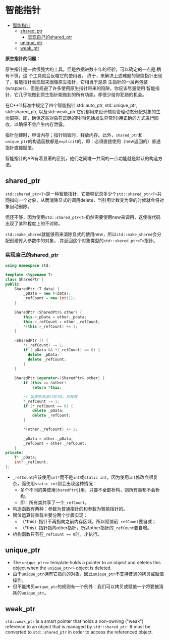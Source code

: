 # 智能指针

- [智能指针](#智能指针)
  - [shared\_ptr](#shared_ptr)
    - [实现自己的shared\_ptr](#实现自己的shared_ptr)
  - [unique\_ptr](#unique_ptr)
  - [weak\_ptr](#weak_ptr)

**原生指针的问题**：

原生指针是一款很强大的工具，但是依据进数十年的经验，可以确定的一点是:稍有不慎，这
个工具就会反噬它的使用者。
终于，来解决上述难题的智能指针出现了，智能指针表现起来很像原生指针，它相当于是原
生指针的一层再包装(wrapper)，但是规避了许多使用原生指针带来的陷阱。你应该尽量使用
智能指针，它几乎能做到原生指针能做到的所有功能，却很少给你犯错的机会。

在C++11标准中规定了四个智能指针:std::auto_ptr, std::unique_ptr, std::shared_ptr, 以及std::weak_ptr.它们都用来设计辅助管理动态分配对象的生命周期，即，确保这些对象在正确的时间(包括发生异常时)用正确的方式进行回收，以确保不会产生内存泄露。

指针创建时，申请内存；指针销毁时，释放内存。此外，`shared_ptr`和`unique_ptr`的构造函数都是`explicit`的，即：必须直接使用（new返回的）普通指针直接赋值。

智能指针的API有着显著的区别，他们之间唯一共同的一点功能就是默认的构造方法。

## shared_ptr

`std::shared_ptr<T>`是一种智能指针，它能够记录多少个`std::shared_ptr<T>`共同指向一个对象，从而消除显式的调用delete，当引用计数变为零的时候就会将对象自动删除。

但还不够，因为使用`std::shared_ptr<T>`仍然需要使用new来调用，这使得代码出现了某种程度上的不对称。

`std::make_shared`就能够用来消除显式的使用new，所以`std::make_shared`会分配创建传入参数中的对象， 并返回这个对象类型的`std::shared_ptr<T>`指针。

### 实现自己的shared_ptr

``` c++
using namespace std;

template <typename T>
class SharedPtr {
public:
    SharedPtr (T data) {
        _pData = new T(data);
        _refCount = new int(1);
    }
    
    SharedPtr (SharedPtr& other) {
        this->_pData = other._pdata;
        this->_refCount = other._refCount;
        *(this->_refCount) += 1;
    }
    
    ~SharedPtr () {
        *(_refCount) -= 1;
        if (_pData && *(_refCount) == 0) {
          delete _pData;
          delete _refCount;
        }
    }
    
    SharedPtr &operator=(SharedPtr& other) {
        if (this == &other)
            return *this;

        // 如果原资源引用为0，则释放
        *_refCount -= 1;
        if (*_refCount == 0) {
            delete _pData;
            delete _refCount;
        }

        *(other._refCount) += 1;
        
        _pData = other._pData;
        _refCount = other._refCount;
    }
private:    
    T* _pData;
    int* _refCount;
};
```

- `_refCount`应该使用`int*`而不是`int`或`static int`，因为使用`int`修改会很复杂，而使用`static int`则会出现这种情况：
  - 多个不同的类使用`SharedPtr`引用，只要不全部析构，则所有类都不会析构。
  - 即：所有类共享了一个`_refCount`。
- 构造函数有两种：参数为普通指针的和参数为智能指针的。
- 赋值运算符重载主要分两个步骤实现：
  - （*this）指针不再指向之前内存区域，所以赋值前`_refCount`要自减；
  - （*this）指针指向other指针，所以other指针的`_refCount`要自增。
- 析构函数只有在`_refCount == 0`时，才执行。

## unique_ptr

- The `unique_ptr<>` template holds a pointer to an object and deletes this object when the `unique_ptr<>` object is deleted.
- 由于`unique_ptr`拥有它指向的对象，因此`unique_ptr`不支持普通的拷贝或赋值操作。
- 但不能拷贝`unique_ptr`的规则有一个例外：我们可以拷贝或赋值一个将要被消耗的`unique_ptr`。

## weak_ptr

`std::weak_ptr` is a smart pointer that holds a non-owning ("weak") reference to an object that is managed by `std::shared_ptr`. It must be converted to `std::shared_ptr` in order to access the referenced object.
